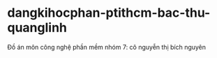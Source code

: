 # dangkihocphan-ptithcm-bac-thu-quanglinh
Đồ án môn công nghệ phần mềm nhóm 7: cô nguyễn thị bích nguyên
